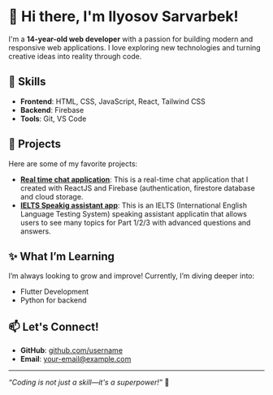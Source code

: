 # 👋 Hi there, I'm Ilyosov Sarvarbek!

I'm a **14-year-old web developer** with a passion for building modern and responsive web applications. I love exploring new technologies and turning creative ideas into reality through code.

## 🚀 Skills
- **Frontend**: HTML, CSS, JavaScript, React, Tailwind CSS
- **Backend**: Firebase
- **Tools**: Git, VS Code

## 🌟 Projects
Here are some of my favorite projects:
- **[Real time chat application]([https://github.com/username/project-name](https://chatappsarvarbek.netlify.app/))**: This is a real-time chat application that I created with ReactJS and Firebase (authentication, firestore database and cloud storage.
- **[IELTS Speakig assistant app]([https://github.com/username/another-project](https://ielts-speaking-9.netlify.app/))**: This is an IELTS (International English Language Testing System) speaking assistant applicatin that allows users to see many topics for Part 1/2/3 with advanced questions and answers.

## ✨ What I’m Learning
I’m always looking to grow and improve! Currently, I’m diving deeper into:
- Flutter Development
- Python for backend

## 📫 Let's Connect!
- **GitHub**: [github.com/username](https://github.com/IlyosovSarvarbek)
- **Email**: [your-email@example.com](mailto:sarvarbekdev2010@gmail.com)

---

_“Coding is not just a skill—it's a superpower!”_ 🚀
